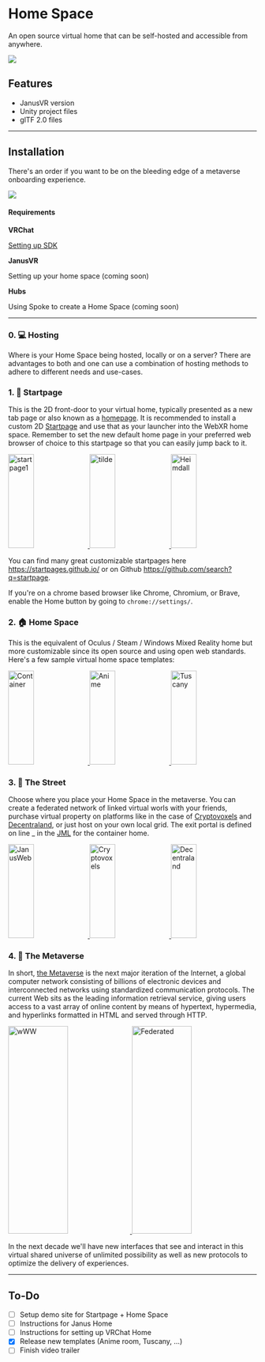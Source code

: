 # Home Space

An open source virtual home that can be self-hosted and accessible from anywhere.  

![](https://i.imgur.com/K0vf2rD.jpg)

## Features

- JanusVR version 
- Unity project files
- glTF 2.0 files

---

## Installation

There's an order if you want to be on the bleeding edge of a metaverse onboarding experience.

![](https://i.imgur.com/44jcBZL.jpg)

#### Requirements

**VRChat**

[Setting up SDK](https://docs.vrchat.com/docs/setting-up-the-sdk)

**JanusVR**

Setting up your home space (coming soon)

**Hubs**

Using Spoke to create a Home Space (coming soon)

---

### 0. :computer: Hosting

Where is your Home Space being hosted, locally or on a server? There are advantages to both and one can use a combination of hosting methods to adhere to different needs and use-cases.


### 1. :door: Startpage

This is the 2D front-door to your virtual home, typically presented as a new tab page or also known as a [homepage](https://en.wikipedia.org/wiki/Home_page). It is recommended to install a custom 2D [Startpage](https://github.com/madjin/startpage) and use that as your launcher into the WebXR home space. Remember to set the new default home page in your preferred web browser of choice to this startpage so that you can easily jump back to it.

<a href="https://github.com/madjin/startpage">
  <img alt="startpage1" target="_blank" src="https://i.imgur.com/5NCn5zN.jpg" height="190" width="32%">
</a>
<a href="https://github.com/Ozencb/tilde-enhanced">
  <img alt="tilde" target="_blank" src="https://i.imgur.com/k7kS2Q8.jpg" height="190" width="32%">
</a>
<a href="https://github.com/linuxserver/Heimdall">
  <img alt="Heimdall" target="_blank" src="https://i.imgur.com/XatmmTl.jpg" height="190" width="32%">
</a>

You can find many great customizable startpages here <https://startpages.github.io/> or on Github <https://github.com/search?q=startpage>.

If you're on a chrome based browser like Chrome, Chromium, or Brave, enable the Home button by going to `chrome://settings/`.

### 2. :house: Home Space 

This is the equivalent of Oculus / Steam / Windows Mixed Reality home but more customizable since its open source and using open web standards. Here's a few sample virtual home space templates:

<a href="https://github.com/madjin/home-space">
  <img alt="Container" target="_blank" src="https://i.imgur.com/GQO4lV3.jpg" height="190" width="32%">
</a>
<a href="https://github.com/madjin/anime-room">
  <img alt="Anime" target="_blank" src="https://i.imgur.com/8S1ide8.jpg" height="190" width="32%">
</a>
<a href="https://github.com/madjin/tuscany">
  <img alt="Tuscany" target="_blank" src="https://i.imgur.com/NQuHts3.jpg" height="190" width="32%">
</a>

### 3. :bridge_at_night: The Street

Choose where you place your Home Space in the metaverse. You can create a federated network of linked virtual worls with your friends, purchase virtual property on platforms like in the case of [Cryptovoxels](https://www.cryptovoxels.com) and [Decentraland](https://decentraland.org), or just host on your own local grid. The exit portal is defined on line _ in the [JML]() for the container home.


<a href="https://github.com/janusvr-examples/desert">
  <img alt="JanusWeb" target="_blank" src="https://i.imgur.com/W5F9qE5.jpg" height="190" width="32%">
</a>
<a href="https://www.cryptovoxels.com/">
  <img alt="Cryptovoxels" target="_blank" src="https://i.imgur.com/IlcKVCk.jpg" height="190" width="32%">
</a>
<a href="https://decentraland.org">
  <img alt="Decentraland" target="_blank" src="https://i.imgur.com/ZCyYq3s.jpg" height="190" width="32%">
</a>

### 4. :stars: The Metaverse

In short, [the Metaverse](https://en.wikipedia.org/wiki/Metaverse) is the next major iteration of the Internet, a global computer network consisting of billions of electronic devices and interconnected networks using standardized communication protocols. The current Web sits as the leading information retrieval service, giving users access to a vast array of online content by means of hypertext, hypermedia, and hyperlinks formatted in HTML and served through HTTP.

<a href="https://i.imgur.com/TzR5qSI.jpg">
  <img alt="wWW" target="_blank" src="https://i.imgur.com/TzR5qSI.jpg" height="420" width="49%">
</a>
<a href="https://www.augmentedperception.com/">
  <img alt="Federated" target="_blank" src="https://i.imgur.com/D98s2Eb.gif" height="420" width="49%">
</a>

In the next decade we'll have new interfaces that see and interact in this virtual shared universe of unlimited possibility as well as new protocols to optimize the delivery of experiences. 

---


## To-Do

- [ ] Setup demo site for Startpage + Home Space
- [ ] Instructions for Janus Home
- [ ] Instructions for setting up VRChat Home
- [x] Release new templates (Anime room, Tuscany, ...)
- [ ] Finish video trailer
